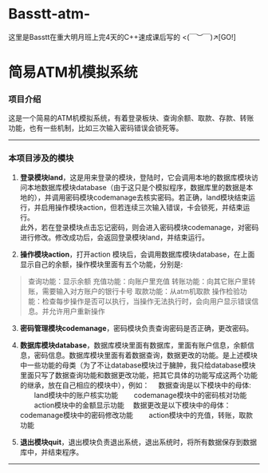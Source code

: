 # Basstt-atm-
这里是Basstt在重大明月班上完4天的C++速成课后写的 &lt;(￣︶￣)↗[GO!]
# 简易ATM机模拟系统
### 项目介绍
这是一个简易的ATM机模拟系统，有着登录板块、查询余额、取款、存款、转账功能，也有一些机制，比如三次输入密码错误会锁死等。
***

### 本项目涉及的模块
1. **登录模块land**，这是用来登录的模块，登陆时，它会调用本地的数据库模块访问本地数据库模块database（由于这只是个模拟程序，数据库里的数据是本地的），并调用密码模块codemanage去核实密码。若正确，land模块结束运行，并启用操作模块action，但若连续三次输入错误，卡会锁死，并结束运行。  
此外，若在登录模块点击忘记密码，则会进入密码模块codemanage，对密码进行修改。修改成功后，会返回登录模块land，并结束运行。

2. **操作模块action**，打开action 模块后，会调用数据库模块database，在上面显示自己的余额，操作模块里面有五个功能，分别是: 
 >查询功能：显示余额
 充值功能：向账户里充值
 转账功能：向其它账户里转账，需要输入对方账户的银行卡号
 取款功能：从atm机取款
 操作检验功能：检查每步操作是否可以执行，当操作无法执行时，会向用户显示错误信息。并允许用户重新操作

3. **密码管理模块codemanage**，密码模块负责查询密码是否正确，更改密码。

4. **数据库模块database**，数据库模块里面有数据库，里面有账户信息，余额信息，密码信息。数据库模块里面有着数据查询，数据更改的功能。是上述模块中一些功能的母类（为了不让database模块过于臃肿，我只给database模块里面只写了数据查询功能和数据更改功能，把其它具体的功能写成这两个功能的继承，放在自己相应的模块中），例如：
&emsp;数据查询是以下模块中的母体:
&emsp;&emsp;land模块中的账户核实功能
&emsp;&emsp;codemanage模块中的密码核对功能
&emsp;&emsp;action模块中的金额显示功能
&emsp;数据更改是以下模块中的母体：
&emsp;&emsp;codemanage模块中的密码修改功能
&emsp;&emsp;action模块中的充值，转账，取款功能

5. **退出模块quit**，退出模块负责退出系统，退出系统时，将所有数据保存到数据库中，并结束程序。
***
